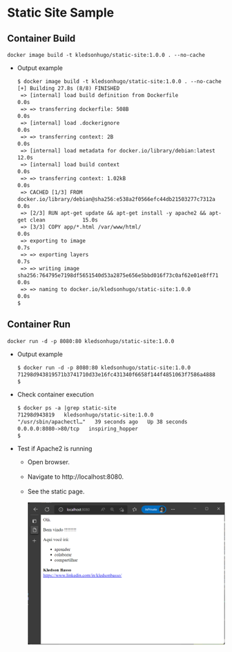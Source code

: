 # Static Site Sample

## Container Build

```
docker image build -t kledsonhugo/static-site:1.0.0 . --no-cache
```

- Output example

  ```
  $ docker image build -t kledsonhugo/static-site:1.0.0 . --no-cache
  [+] Building 27.8s (8/8) FINISHED
   => [internal] load build definition from Dockerfile                                    0.0s
   => => transferring dockerfile: 508B                                                    0.0s
   => [internal] load .dockerignore                                                       0.0s
   => => transferring context: 2B                                                         0.0s
   => [internal] load metadata for docker.io/library/debian:latest                       12.0s
   => [internal] load build context                                                       0.0s
   => => transferring context: 1.02kB                                                     0.0s
   => CACHED [1/3] FROM docker.io/library/debian@sha256:e538a2f0566efc44db21503277c7312a  0.0s
   => [2/3] RUN apt-get update && apt-get install -y apache2 && apt-get clean            15.0s
   => [3/3] COPY app/*.html /var/www/html/                                                0.0s
   => exporting to image                                                                  0.7s
   => => exporting layers                                                                 0.7s
   => => writing image sha256:764795e7198df5651540d53a2875e656e5bbd016f73c0af62e01e8ff71  0.0s
   => => naming to docker.io/kledsonhugo/static-site:1.0.0                                0.0s
  $
  ```

## Container Run

```
docker run -d -p 8080:80 kledsonhugo/static-site:1.0.0
```

- Output example

  ```
  $ docker run -d -p 8080:80 kledsonhugo/static-site:1.0.0
  71298d943819571b3741710d33e16fc431340f6658f144f4851063f7586a4888
  $
  ```

- Check container execution

  ```
  $ docker ps -a |grep static-site
  71298d943819   kledsonhugo/static-site:1.0.0   "/usr/sbin/apachectl…"   39 seconds ago   Up 38 seconds   0.0.0.0:8080->80/tcp   inspiring_hopper
  $
  ```

- Test if Apache2 is running

  - Open browser.
  <br/><br/>
  - Navigate to http://localhost:8080.
  <br/><br/>
  - See the static page.
  <br/><br/>
     ![Static page](images/static-site.png)